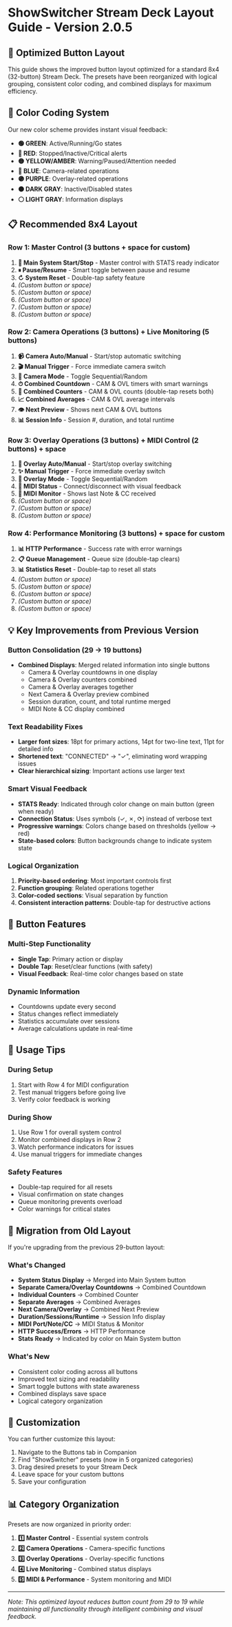 # ShowSwitcher Stream Deck Layout Guide - Version 2.0.5

## 🎯 Optimized Button Layout

This guide shows the improved button layout optimized for a standard 8x4 (32-button) Stream Deck. The presets have been reorganized with logical grouping, consistent color coding, and combined displays for maximum efficiency.

## 🎨 Color Coding System

Our new color scheme provides instant visual feedback:

- **🟢 GREEN**: Active/Running/Go states
- **🔴 RED**: Stopped/Inactive/Critical alerts
- **🟡 YELLOW/AMBER**: Warning/Paused/Attention needed
- **🔵 BLUE**: Camera-related operations
- **🟣 PURPLE**: Overlay-related operations
- **⚫ DARK GRAY**: Inactive/Disabled states
- **⚪ LIGHT GRAY**: Information displays

## 📋 Recommended 8x4 Layout

### Row 1: Master Control (3 buttons + space for custom)

1. **🔴 Main System Start/Stop** - Master control with STATS ready indicator
2. **⏸ Pause/Resume** - Smart toggle between pause and resume
3. **↻ System Reset** - Double-tap safety feature
4. _(Custom button or space)_
5. _(Custom button or space)_
6. _(Custom button or space)_
7. _(Custom button or space)_
8. _(Custom button or space)_

### Row 2: Camera Operations (3 buttons) + Live Monitoring (5 buttons)

1. **📹 Camera Auto/Manual** - Start/stop automatic switching
2. **🎬 Manual Trigger** - Force immediate camera switch
3. **🔀 Camera Mode** - Toggle Sequential/Random
4. **⏱ Combined Countdown** - CAM & OVL timers with smart warnings
5. **🔢 Combined Counters** - CAM & OVL counts (double-tap resets both)
6. **📈 Combined Averages** - CAM & OVL average intervals
7. **👁 Next Preview** - Shows next CAM & OVL buttons
8. **📊 Session Info** - Session #, duration, and total runtime

### Row 3: Overlay Operations (3 buttons) + MIDI Control (2 buttons) + space

1. **🎨 Overlay Auto/Manual** - Start/stop overlay switching
2. **✨ Manual Trigger** - Force immediate overlay switch
3. **🔀 Overlay Mode** - Toggle Sequential/Random
4. **🎹 MIDI Status** - Connect/disconnect with visual feedback
5. **🎵 MIDI Monitor** - Shows last Note & CC received
6. _(Custom button or space)_
7. _(Custom button or space)_
8. _(Custom button or space)_

### Row 4: Performance Monitoring (3 buttons) + space for custom

1. **📊 HTTP Performance** - Success rate with error warnings
2. **📋 Queue Management** - Queue size (double-tap clears)
3. **📊 Statistics Reset** - Double-tap to reset all stats
4. _(Custom button or space)_
5. _(Custom button or space)_
6. _(Custom button or space)_
7. _(Custom button or space)_
8. _(Custom button or space)_

## 💡 Key Improvements from Previous Version

### Button Consolidation (29 → 19 buttons)

- **Combined Displays**: Merged related information into single buttons
  - Camera & Overlay countdowns in one display
  - Camera & Overlay counters combined
  - Camera & Overlay averages together
  - Next Camera & Overlay preview combined
  - Session duration, count, and total runtime merged
  - MIDI Note & CC display combined

### Text Readability Fixes

- **Larger font sizes**: 18pt for primary actions, 14pt for two-line text, 11pt for detailed info
- **Shortened text**: "CONNECTED" → "✓", eliminating word wrapping issues
- **Clear hierarchical sizing**: Important actions use larger text

### Smart Visual Feedback

- **STATS Ready**: Indicated through color change on main button (green when ready)
- **Connection Status**: Uses symbols (✓, ✗, ⟳) instead of verbose text
- **Progressive warnings**: Colors change based on thresholds (yellow → red)
- **State-based colors**: Button backgrounds change to indicate system state

### Logical Organization

1. **Priority-based ordering**: Most important controls first
2. **Function grouping**: Related operations together
3. **Color-coded sections**: Visual separation by function
4. **Consistent interaction patterns**: Double-tap for destructive actions

## 🔧 Button Features

### Multi-Step Functionality

- **Single Tap**: Primary action or display
- **Double Tap**: Reset/clear functions (with safety)
- **Visual Feedback**: Real-time color changes based on state

### Dynamic Information

- Countdowns update every second
- Status changes reflect immediately
- Statistics accumulate over sessions
- Average calculations update in real-time

## 📝 Usage Tips

### During Setup

1. Start with Row 4 for MIDI configuration
2. Test manual triggers before going live
3. Verify color feedback is working

### During Show

1. Use Row 1 for overall system control
2. Monitor combined displays in Row 2
3. Watch performance indicators for issues
4. Use manual triggers for immediate changes

### Safety Features

- Double-tap required for all resets
- Visual confirmation on state changes
- Queue monitoring prevents overload
- Color warnings for critical states

## 🚀 Migration from Old Layout

If you're upgrading from the previous 29-button layout:

### What's Changed

- **System Status Display** → Merged into Main System button
- **Separate Camera/Overlay Countdowns** → Combined Countdown
- **Individual Counters** → Combined Counter
- **Separate Averages** → Combined Averages
- **Next Camera/Overlay** → Combined Next Preview
- **Duration/Sessions/Runtime** → Session Info display
- **MIDI Port/Note/CC** → MIDI Status & Monitor
- **HTTP Success/Errors** → HTTP Performance
- **Stats Ready** → Indicated by color on Main System button

### What's New

- Consistent color coding across all buttons
- Improved text sizing and readability
- Smart toggle buttons with state awareness
- Combined displays save space
- Logical category organization

## 🎯 Customization

You can further customize this layout:

1. Navigate to the Buttons tab in Companion
2. Find "ShowSwitcher" presets (now in 5 organized categories)
3. Drag desired presets to your Stream Deck
4. Leave space for your custom buttons
5. Save your configuration

## 📊 Category Organization

Presets are now organized in priority order:

1. **1️⃣ Master Control** - Essential system controls
2. **2️⃣ Camera Operations** - Camera-specific functions
3. **3️⃣ Overlay Operations** - Overlay-specific functions
4. **4️⃣ Live Monitoring** - Combined status displays
5. **5️⃣ MIDI & Performance** - System monitoring and MIDI

---

_Note: This optimized layout reduces button count from 29 to 19 while maintaining all functionality through intelligent combining and visual feedback._
